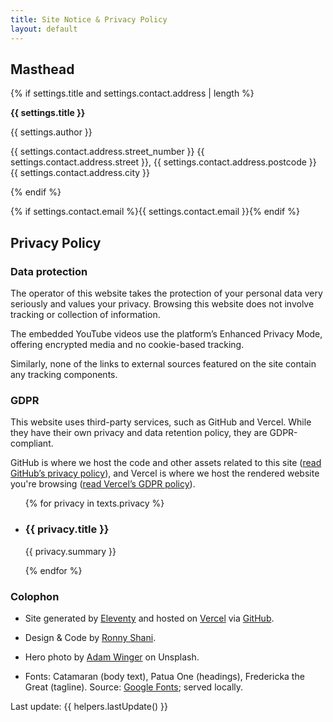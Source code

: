 ```yaml
---
title: Site Notice & Privacy Policy
layout: default
---
```

<article class="imprint">

## Masthead

{% if settings.title and settings.contact.address | length %}

**{{ settings.title }}**

{{ settings.author }}

{{ settings.contact.address.street_number }} {{ settings.contact.address.street }}, {{ settings.contact.address.postcode }} {{ settings.contact.address.city }}

{% endif %}

{% if settings.contact.email %}{{ settings.contact.email }}{% endif %}

## Privacy Policy

### Data protection

The operator of this website takes the protection of your personal data very seriously and values your privacy. Browsing this website does not involve tracking or collection of information.

The embedded YouTube videos use the platform’s Enhanced Privacy Mode, offering encrypted media and no cookie-based tracking.

Similarly, none of the links to external sources featured on the site contain any tracking components.

### GDPR

This website uses third-party services, such as GitHub and Vercel. While they have their own privacy and data retention policy, they are GDPR-compliant.

GitHub is where we host the code and other assets related to this site ([read GitHub’s privacy policy](https://help.github.com/articles/github-privacy-statement/)), and Vercel is where we host the rendered website you're browsing ([read Vercel’s GDPR policy](https://vercel.com/legal/privacy-policy)).

<ul class="columns">
{% for privacy in texts.privacy %}
<li>

### {{ privacy.title }}
{{ privacy.summary }}
</li>
{% endfor %}
</ul>

### Colophon

*   Site generated by [Eleventy](https://www.11ty.dev) and hosted on [Vercel](https://vercel.com) via [GitHub](https://github.com).
    
*   Design & Code by [Ronny Shani](https://ironnysh.com).
    
*   Hero photo by [Adam Winger](https://unsplash.com/@awcreativeut) on Unsplash.
    
*   Fonts: Catamaran (body text), Patua One (headings), Fredericka the Great (tagline). Source: [Google Fonts](https://fonts.google.com); served locally.
    

Last update: {{ helpers.lastUpdate() }}
</article>